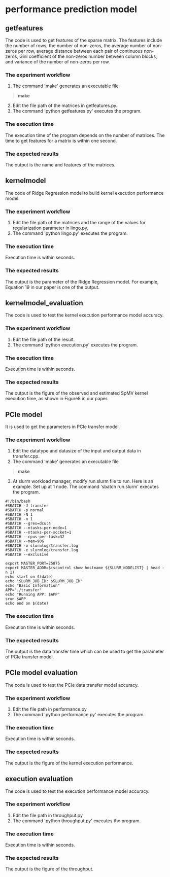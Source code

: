 # performance prediction model

## getfeatures
The code is used to get features of the sparse matrix. The features include the number of rows, the number of non-zeros, the average number of non-zeros per row, average distance between each pair of continuous non-zeros, Gini coefficient of the non-zeros number between column blocks, and variance of the number of non-zeros per row.
### The experiment workflow
1. The command 'make' generates an executable file
> **make**
2. Edit the file path of the matrices in getfeatures.py.
3. The command 'python getfeatures.py' executes the program.
### The execution time 
The execution time of the program depends on the number of matrices. The time to get features for a matrix is within one second.
### The expected results
The output is the name and features of the matrices.

## kernelmodel
The code of Ridge Regression model to build kernel execution performance model.
### The experiment workflow
1. Edit the file path of the matrices and the range of the values for regularization parameter in lingo.py.
2. The command 'python lingo.py' executes the program.
### The execution time 
Execution time is within seconds.
### The expected results
The output is the parameter of the Ridge Regression model. For example, Equation 19 in our paper is one of the output.

## kernelmodel_evaluation
The code is used to test the kernel execution performance model accuracy.
### The experiment workflow
1. Edit the file path of the result.
2. The command 'python execution.py' executes the program.
### The execution time 
Execution time is within seconds.
### The expected results
The output is the figure of the observed and estimated SpMV kernel execution time, as shown in Figure8 in our paper.

## PCIe model
It is used to get the parameters in PCIe transfer model.
### The experiment workflow
1. Edit the datatype and datasize of the input and output data in transfer.cpp.
2. The command 'make' generates an executable file
> **make**
3.  At slurm workload manager, modify run.slurm file to run. Here is an example. Set up at 1 node. The command 'sbatch run.slurm' executes the program.
```slurm
#!/bin/bash
#SBATCH -J transfer  
#SBATCH -p normal 
#SBATCH -N 1  
#SBATCH -n 1  
#SBATCH --gres=dcu:4  
#SBATCH --ntasks-per-node=1  
#SBATCH --ntasks-per-socket=1  
#SBATCH --cpus-per-task=32 
#SBATCH --mem=90G  
#SBATCH -o slurmlog/transfer.log 
#SBATCH -e slurmlog/transfer.log  
#SBATCH --exclusive 

export MASTER_PORT=25875
export MASTER_ADDR=$(scontrol show hostname ${SLURM_NODELIST} | head -n 1)
echo start on $(date)
echo "SLURM_JOB_ID: $SLURM_JOB_ID" 
echo "Basic Information"
APP="./transfer" 
echo "Running APP: $APP"
srun $APP
echo end on $(date)
```
### The execution time 
Execution time is within seconds.
### The expected results
The output is the data transfer time which can be used to get the parameter of PCIe transfer model.

## PCIe model evaluation
The code is used to test the PCIe data transfer model accuracy.
### The experiment workflow
1. Edit the file path in performance.py
2. The command 'python performance.py' executes the program.
### The execution time 
Execution time is within seconds.
### The expected results
The output is the figure of the kernel execution performance.

## execution evaluation 
The code is used to test the execution performance model accuracy.
### The experiment workflow
1. Edit the file path in throughput.py
2. The command 'python throughput.py' executes the program.
### The execution time 
Execution time is within seconds.
### The expected results
The output is the figure of the throughput.
